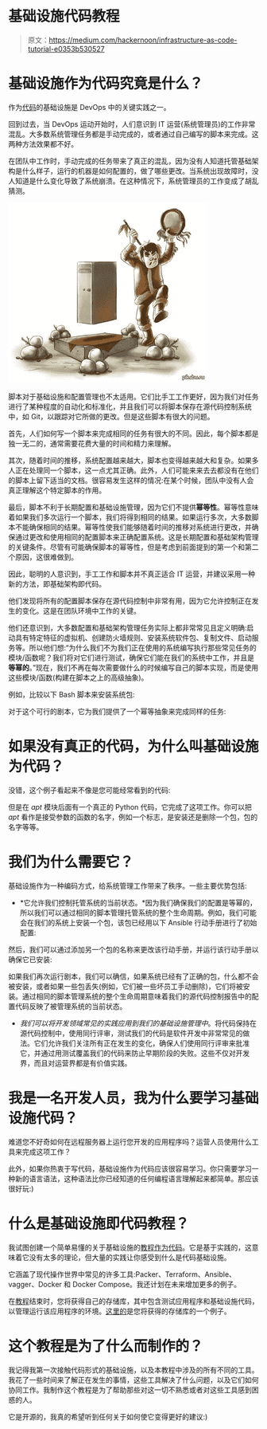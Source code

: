 # 基础设施代码教程

> 原文：<https://medium.com/hackernoon/infrastructure-as-code-tutorial-e0353b530527>

# **基础设施作为代码究竟是什么？**

作为[代码](https://hackernoon.com/tagged/code)的基础设施是 DevOps 中的关键实践之一。

回到过去，当 DevOps 运动开始时，人们意识到 IT 运营(系统管理员)的工作非常混乱。大多数系统管理任务都是手动完成的，或者通过自己编写的脚本来完成。这两种方法效果都不好。

在团队中工作时，手动完成的任务带来了真正的混乱，因为没有人知道托管基础架构是什么样子，运行的机器是如何配置的，做了哪些更改。当系统出现故障时，没人知道是什么变化导致了系统崩溃。在这种情况下，系统管理员的工作变成了胡乱猜测。

![](img/6d1baecf2b6d82ff2f35ada606017f61.png)

脚本对于基础设施和配置管理也不太适用。它们比手工工作更好，因为我们对任务进行了某种程度的自动化和标准化，并且我们可以将脚本保存在源代码控制系统中，如 Git，以跟踪对它所做的更改。但是这些脚本有很大的问题。

首先，人们如何写一个脚本来完成相同的任务有很大的不同。因此，每个脚本都是独一无二的，通常需要花费大量的时间和精力来理解。

其次，随着时间的推移，系统配置越来越大，脚本也变得越来越大和复杂。如果多人正在处理同一个脚本，这一点尤其正确。此外，人们可能来来去去都没有在他们的脚本上留下适当的文档。很容易发生这样的情况:在某个时候，团队中没有人会真正理解这个特定脚本的作用。

最后，脚本不利于长期配置和基础设施管理，因为它们不提供**幂等性**。幂等性意味着如果我们多次运行一个脚本，我们将得到相同的结果。如果运行多次，大多数脚本不能确保相同的结果。幂等性使我们能够随着时间的推移对系统进行更改，并确保通过更改和使用相同的配置脚本来正确配置系统。这是长期配置和基础架构管理的关键条件。尽管有可能确保脚本的幂等性，但是考虑到前面提到的第一个和第二个原因，这很难做到。

因此，聪明的人意识到，手工工作和脚本并不真正适合 IT 运营，并建议采用一种新的方法，即基础架构即代码。

他们发现将所有的配置脚本保存在源代码控制中非常有用，因为它允许控制正在发生的变化。这是在团队环境中工作的关键。

他们还意识到，大多数配置和基础架构管理任务实际上都非常常见且定义明确:启动具有特定特征的虚拟机、创建防火墙规则、安装系统软件包、复制文件、启动服务等。所以他们想:“为什么我们不为我们正在使用的系统编写执行那些常见任务的模块/函数呢？我们将对它们进行测试，确保它们能在我们的系统中工作，并且是**等幂的**。”现在，我们不再在每次需要做什么的时候编写自己的脚本实现，而是使用这些模块/函数(构建在脚本之上的高级抽象)。

例如，比较以下 Bash 脚本来安装系统包:

对于这个可行的剧本，它为我们提供了一个幂等抽象来完成同样的任务:

# **如果没有真正的代码，为什么叫基础设施为代码？**

没错，这个例子看起来不像是您可能经常看到的代码:

但是在 *apt* 模块后面有一个真正的 Python 代码，它完成了这项工作。你可以把 *apt* 看作是接受参数的函数的名字，例如一个标志，是安装还是删除一个包，包的名字等等。

# 我们为什么需要它？

基础设施作为一种编码方式，给系统管理工作带来了秩序。一些主要优势包括:

*   *它允许我们控制托管系统的当前状态。*因为我们确保我们的配置是等幂的，所以我们可以通过相同的脚本管理托管系统的整个生命周期。例如，我们可能会在我们的系统上安装一个包，该包已经用以下 Ansible 行动手册进行了初始配置:

然后，我们可以通过添加另一个包的名称来更改该行动手册，并运行该行动手册以确保它已安装:

如果我们再次运行剧本，我们可以确信，如果系统已经有了正确的包，什么都不会被安装，或者如果一些包丢失(例如，它们被一些坏员工手动删除)，它们将被安装。通过相同的脚本管理系统的整个生命周期意味着我们的源代码控制报告中的配置代码反映了被管理系统的当前状态。

*   *我们可以将开发领域常见的实践应用到我们的基础设施管理中*。将代码保持在源代码控制中，使用同行评审，测试我们的代码是软件开发中非常常见的做法。它们允许我们关注所有正在发生的变化，确保人们使用同行评审来批准它，并通过用测试覆盖我们的代码来防止早期阶段的失败。这些不仅对开发界，而且对运营界都是有价值实践。

# **我是一名开发人员，我为什么要学习基础设施代码？**

难道您不好奇如何在远程服务器上运行您开发的应用程序吗？运营人员使用什么工具来完成这项工作？

此外，如果你热衷于写代码，基础设施作为代码应该很容易学习。你只需要学习一种新的语言语法，这种语法比你已经知道的任何编程语言理解起来都简单。那应该很好玩:)

# **什么是基础设施即代码教程？**

我试图创建一个简单易懂的关于基础设施的[教程作为代码](https://github.com/Artemmkin/infrastructure-as-code-tutorial)。它是基于实践的，这意味着它没有太多的理论，但大量的实践让你感受到什么是代码基础设施。

它涵盖了现代操作世界中常见的许多工具:Packer、Terraform、Ansible、vagger、Docker 和 Docker Compose。我还计划在未来增加更多的例子。

在[教程](https://hackernoon.com/tagged/tutorial)结束时，您将获得自己的存储库，其中包含测试应用程序和基础设施代码，以管理运行该应用程序的环境。[这里的](https://github.com/Artemmkin/infrastructure-as-code-example)是您将获得的存储库的一个例子。

# **这个教程是为了什么而制作的？**

我记得我第一次接触代码形式的基础设施，以及本教程中涉及的所有不同的工具。我花了一些时间来了解正在发生的事情，这些工具解决了什么问题，以及它们如何协同工作。我制作这个教程是为了帮助那些对这一切不熟悉或者对这些工具感到困惑的人。

它是开源的，我真的希望听到任何关于如何使它变得更好的建议:)